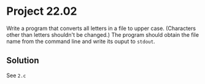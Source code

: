 # Project 22.02

Write a program that converts all letters in a file to upper case. (Characters
other than letters shouldn't be changed.) The program should obtain the file
name from the command line and write its ouput to `stdout`.

## Solution

See `2.c`
